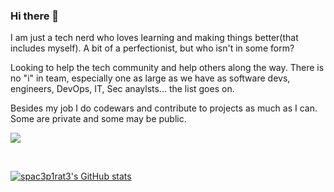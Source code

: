 ### Hi there 👋
I am just a tech nerd who loves learning and making things better(that includes myself).
A bit of a perfectionist, but who isn't in some form?

Looking to help the tech community and help others along the way. There is no "i" in team, especially one as large as we have as software devs, engineers, 
DevOps, IT, Sec anaylsts... the list goes on. 

Besides my job I do codewars and contribute to projects as much as I can. Some are private and some may be public.

<a  href="https://www.codewars.com/users/spac3P1rat3/completed"><img src="https://www.codewars.com/users/spac3P1rat3/badges/large"></a>


<br>

[![spac3p1rat3's GitHub stats](https://github-readme-stats.vercel.app/api?username=spac3p1rat3&show_icons=true&theme=radical)](https://github.com/spac3p1rat3/github-readme-stats)
<!--
**spac3P1rat3/spac3p1rat3** is a ✨ _special_ ✨ repository because its `README.md` (this file) appears on your GitHub profile.

Here are some ideas to get you started:

- 🔭 I’m currently working on ...
- 🌱 I’m currently learning ...
- 👯 I’m looking to collaborate on ...
- 🤔 I’m looking for help with ...
- 💬 Ask me about ...
- 📫 How to reach me: ...
- 😄 Pronouns: ...
- ⚡ Fun fact: ...
-->
